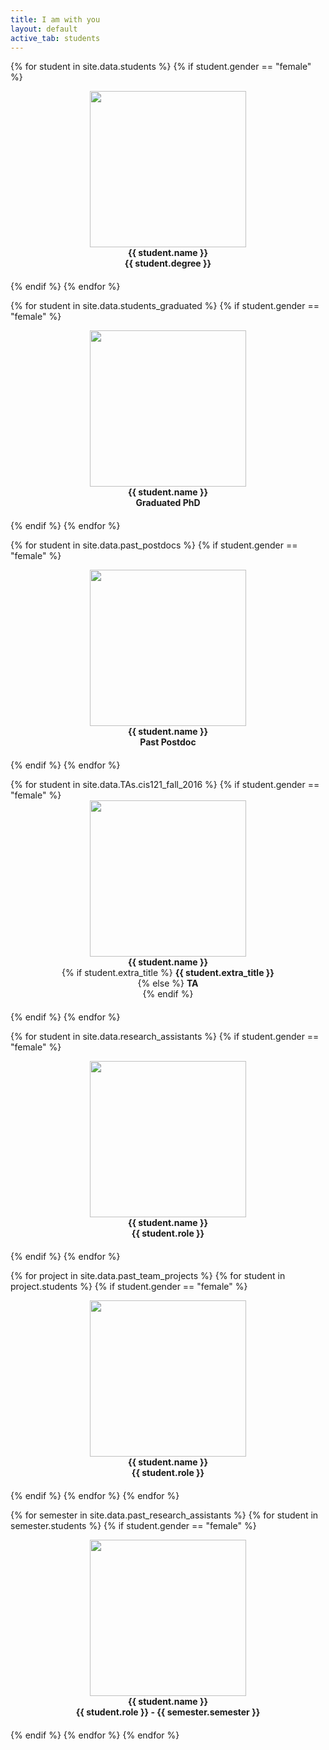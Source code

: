 ```yaml
---
title: I am with you
layout: default
active_tab: students
---
```




<div class="container-fluid">
  <div class="row">


  {% for student in site.data.students %}
	{% if student.gender == "female" %}
      <div align="center" class="col-lg-3 col-md-6 col-xs-12" style="margin-bottom: 20px">
	<img src="assets/img/students/{{student.pic}}"  class="img-circle" style="height: 100%; width: 100%; max-height: 250px; max-width: 250px"/><br />
         <b>{{ student.name }}</b><br />
         <b>{{ student.degree }}</b><br />
      </div>
	{% endif %}
  {% endfor %}

  {% for student in site.data.students_graduated %}
	{% if student.gender == "female" %}
      <div align="center" class="col-lg-3 col-md-6 col-xs-12" style="margin-bottom: 20px">
	<img src="assets/img/students/{{student.pic}}"  class="img-circle" style="height: 100%; width: 100%; max-height: 250px; max-width: 250px"/><br />
         <b>{{ student.name }}</b><br />
         <b>Graduated PhD</b><br />
      </div>
	{% endif %}
  {% endfor %}

  {% for student in site.data.past_postdocs %}
	{% if student.gender == "female" %}
      <div align="center" class="col-lg-3 col-md-6 col-xs-12" style="margin-bottom: 20px">
	<img src="assets/img/students/{{student.pic}}"  class="img-circle" style="height: 100%; width: 100%; max-height: 250px; max-width: 250px"/><br />
         <b>{{ student.name }}</b><br />
         <b>Past Postdoc</b><br />
      </div>
	{% endif %}
  {% endfor %}
  </div>
</div>


<div class="container-fluid">
  <div class="row">
  {% for student in site.data.TAs.cis121_fall_2016 %}
	{% if student.gender == "female" %}
      <div align="center" class="col-lg-3 col-md-6 col-xs-12" style="margin-bottom: 20px">
	<img src="assets/img/students/TAs/{{student.pic}}"  class="img-circle" style="height: 100%; width: 100%; max-height: 250px; max-width: 250px"/><br />
         <b>{{ student.name }}</b><br />
{% if student.extra_title %}
         <b>{{ student.extra_title }}</b><br /> 
{% else %}
         <b>TA</b><br />
{% endif %}
      </div>
	{% endif %}
  {% endfor %}

  {% for student in site.data.research_assistants %}
	{% if student.gender == "female" %}
      <div align="center" class="col-lg-3 col-md-6 col-xs-12" style="margin-bottom: 20px">
	<img src="assets/img/students/{{student.pic}}"  class="img-circle" style="height: 100%; width: 100%; max-height: 250px; max-width: 250px"/><br />
         <b>{{ student.name }}</b><br />
         <b>{{ student.role }}</b><br />
      </div>
	{% endif %}
  {% endfor %}


  {% for project in site.data.past_team_projects %}
    {% for student in project.students %}
	{% if student.gender == "female" %}
      <div align="center" class="col-lg-3 col-md-6 col-xs-12" style="margin-bottom: 20px">
	<img src="assets/img/students/{{student.pic}}"  class="img-circle" style="height: 100%; width: 100%; max-height: 250px; max-width: 250px"/><br />
         <b>{{ student.name }}</b><br />
         <b>{{ student.role }}</b><br />
      </div>
	{% endif %}
  {% endfor %}
  {% endfor %}



  {% for semester in site.data.past_research_assistants %}
    {% for student in semester.students %}
	{% if student.gender == "female" %}
      <div align="center" class="col-lg-3 col-md-6 col-xs-12" style="margin-bottom: 20px">
	<img src="assets/img/students/{{student.pic}}"  class="img-circle" style="height: 100%; width: 100%; max-height: 250px; max-width: 250px"/><br />
         <b>{{ student.name }}</b><br />
         <b>{{ student.role }} - {{ semester.semester }}</b><br />
      </div>
	{% endif %}
  {% endfor %}
  {% endfor %}

  </div>
</div>

